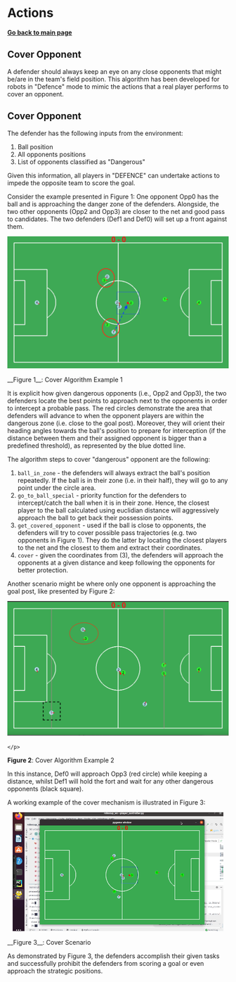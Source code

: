 # **Actions**

 **[Go back to main page](../../Documentation.md)**

 ## Cover Opponent

A defender should always keep an eye on any close opponents that might be/are in the team's field position.
This algorithm has been developed for robots in "Defence" mode to mimic the actions that a real player performs to cover an opponent.

 ## Cover Opponent

 The defender has the following inputs from the environment:
1. Ball position
2. All opponents positions
3. List of opponents classified as "Dangerous"

Given this information, all players in "DEFENCE" can undertake actions to impede the opposite team to score the goal.

Consider the example presented in Figure 1: 
One opponent Opp0 has the ball and is approaching the danger zone of the defenders. 
Alongside, the two other opponents (Opp2 and Opp3) are closer to the net and good pass to candidates. 
The two defenders (Def1 and Def0) will set up a front against them.

<p align="center">
     <img src="../../Images/cover_algo.png" />
</p>
__Figure 1__: Cover Algorithm Example 1

It is explicit how given dangerous opponents (i.e., Opp2 and Opp3), the two defenders locate the best points to approach next to the opponents in order to intercept a probable pass.
The red circles demonstrate the area that defenders will advance to when the opponent players are within the dangerous zone (i.e. close to the goal post).
Moreover, they will orient their heading angles towards the ball's position to prepare for interception (if the distance between them and their assigned opponent is bigger than a predefined threshold), as represented by the blue dotted line.

The algorithm steps to cover "dangerous" opponent are the following:

 1. `ball_in_zone` - the defenders will always extract the ball's position repeatedly. If the ball is in their zone (i.e. in their half), they will go to any point under the circle area.
 2. `go_to_ball_special` - priority function for the defenders to intercept/catch the ball when it is in their zone. 
    Hence, the closest player to the ball calculated using euclidian distance will aggressively approach the ball to get back their possession points.
 3. `get_covered_opponent` - used if the ball is close to opponents, the defenders will try to cover possible pass trajectories (e.g. two opponents in Figure 1). 
    They do the latter by locating the closest players to the net and the closest to them and extract their coordinates.
 4. `cover` - given the coordinates from (3), the defenders will approach the opponents at a given distance and keep following the opponents for better protection.

Another scenario might be where only one opponent is approaching the goal post, like presented by Figure 2:

  <p align="center">
       <img src="../../Images/cover_algo_2.png" />
    
    </p>
__Figure 2__: Cover Algorithm Example 2

In this instance, Def0 will approach Opp3 (red circle) while keeping a distance, whilst Def1 will hold the fort and wait for any other dangerous opponents (black square).

A working example of the cover mechanism is illustrated in Figure 3:

<p align="center">
   <img src="../../Images/cover_scenario.gif" />
</p>
__Figure 3__: Cover Scenario

As demonstrated by Figure 3, the defenders accomplish their given tasks and successfully prohibit the defenders from scoring a goal or even approach the strategic positions.
